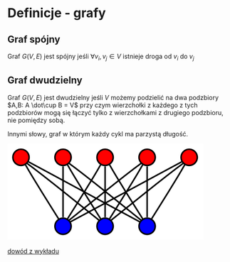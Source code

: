 # Definicje - grafy

## Graf spójny
Graf $G(V,E)$ jest spójny jeśli $\forall v_i,v_j \in V$ istnieje droga od $v_i$ do $v_j$

## Graf dwudzielny
Graf $G(V,E)$ jest dwudzielny jeśli $V$ możemy podzielić na dwa podzbiory $A,B: A \dot\cup B = V$ przy czym wierzchołki z każdego z tych podzbiorów mogą się łączyć tylko z wierzchołkami z drugiego podzbioru, nie pomiędzy sobą.

Innymi słowy, graf w którym każdy cykl ma parzystą długość.

![bipartite graph](graphs/bipartite-graph.png)

[dowód z wykładu](../../wyk/2020-03-11/2020-03-11.md#grafy-dwudzielne)
